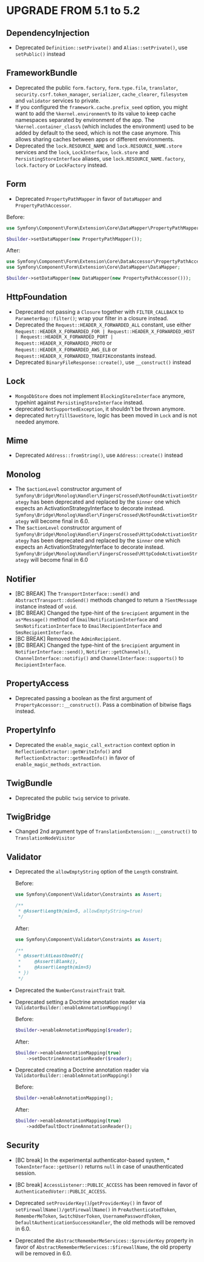 UPGRADE FROM 5.1 to 5.2
=======================

DependencyInjection
-------------------

 * Deprecated `Definition::setPrivate()` and `Alias::setPrivate()`, use `setPublic()` instead

FrameworkBundle
---------------

 * Deprecated the public `form.factory`, `form.type.file`, `translator`, `security.csrf.token_manager`, `serializer`,
   `cache_clearer`, `filesystem` and `validator` services to private.
 * If you configured the `framework.cache.prefix_seed` option, you might want to add the `%kernel.environment%` to its value to
   keep cache namespaces separated by environment of the app. The `%kernel.container_class%` (which includes the environment)
   used to be added by default to the seed, which is not the case anymore. This allows sharing caches between
   apps or different environments.
 * Deprecated the `lock.RESOURCE_NAME` and `lock.RESOURCE_NAME.store` services and the `lock`, `LockInterface`, `lock.store` and `PersistingStoreInterface` aliases, use `lock.RESOURCE_NAME.factory`, `lock.factory` or `LockFactory` instead.

Form
----

 * Deprecated `PropertyPathMapper` in favor of `DataMapper` and `PropertyPathAccessor`.

 Before:

 ```php
 use Symfony\Component\Form\Extension\Core\DataMapper\PropertyPathMapper;

 $builder->setDataMapper(new PropertyPathMapper());
 ```

 After:

 ```php
 use Symfony\Component\Form\Extension\Core\DataAccessor\PropertyPathAccessor;
 use Symfony\Component\Form\Extension\Core\DataMapper\DataMapper;

 $builder->setDataMapper(new DataMapper(new PropertyPathAccessor()));
 ```

HttpFoundation
--------------

 * Deprecated not passing a `Closure` together with `FILTER_CALLBACK` to `ParameterBag::filter()`; wrap your filter in a closure instead.
 * Deprecated the `Request::HEADER_X_FORWARDED_ALL` constant, use either `Request::HEADER_X_FORWARDED_FOR | Request::HEADER_X_FORWARDED_HOST | Request::HEADER_X_FORWARDED_PORT | Request::HEADER_X_FORWARDED_PROTO` or `Request::HEADER_X_FORWARDED_AWS_ELB` or `Request::HEADER_X_FORWARDED_TRAEFIK`constants instead.
 * Deprecated `BinaryFileResponse::create()`, use `__construct()` instead

Lock
----

 * `MongoDbStore` does not implement `BlockingStoreInterface` anymore, typehint against `PersistingStoreInterface` instead.
 * deprecated `NotSupportedException`, it shouldn't be thrown anymore.
 * deprecated `RetryTillSaveStore`, logic has been moved in `Lock` and is not needed anymore.

Mime
----

 * Deprecated `Address::fromString()`, use `Address::create()` instead

Monolog
-------

 * The `$actionLevel` constructor argument of `Symfony\Bridge\Monolog\Handler\FingersCrossed\NotFoundActivationStrategy` has been deprecated and replaced by the `$inner` one which expects an ActivationStrategyInterface to decorate instead. `Symfony\Bridge\Monolog\Handler\FingersCrossed\NotFoundActivationStrategy` will become final in 6.0.
 * The `$actionLevel` constructor argument of `Symfony\Bridge\Monolog\Handler\FingersCrossed\HttpCodeActivationStrategy` has been deprecated and replaced by the `$inner` one which expects an ActivationStrategyInterface to decorate instead. `Symfony\Bridge\Monolog\Handler\FingersCrossed\HttpCodeActivationStrategy` will become final in 6.0

Notifier
--------

 * [BC BREAK] The `TransportInterface::send()` and `AbstractTransport::doSend()` methods changed to return a `?SentMessage` instance instead of `void`.
 * [BC BREAK] Changed the type-hint of the `$recipient` argument in the `as*Message()` method
   of `EmailNotificationInterface` and `SmsNotificationInterface` to `EmailRecipientInterface`
   and `SmsRecipientInterface`.
 * [BC BREAK] Removed the `AdminRecipient`.
 * [BC BREAK] Changed the type-hint of the `$recipient` argument in `NotifierInterface::send()`,
   `Notifier::getChannels()`, `ChannelInterface::notifiy()` and `ChannelInterface::supports()` to
   `RecipientInterface`.

PropertyAccess
--------------

 * Deprecated passing a boolean as the first argument of `PropertyAccessor::__construct()`.
   Pass a combination of bitwise flags instead.

PropertyInfo
------------

 * Deprecated the `enable_magic_call_extraction` context option in `ReflectionExtractor::getWriteInfo()` and `ReflectionExtractor::getReadInfo()` in favor of `enable_magic_methods_extraction`.

TwigBundle
----------

 * Deprecated the public `twig` service to private.

TwigBridge
----------

 * Changed 2nd argument type of `TranslationExtension::__construct()` to `TranslationNodeVisitor`

Validator
---------

 * Deprecated the `allowEmptyString` option of the `Length` constraint.

   Before:

   ```php
   use Symfony\Component\Validator\Constraints as Assert;

   /**
    * @Assert\Length(min=5, allowEmptyString=true)
    */
   ```

   After:

   ```php
   use Symfony\Component\Validator\Constraints as Assert;

   /**
    * @Assert\AtLeastOneOf({
    *     @Assert\Blank(),
    *     @Assert\Length(min=5)
    * })
    */
   ```

 * Deprecated the `NumberConstraintTrait` trait.

 * Deprecated setting a Doctrine annotation reader via `ValidatorBuilder::enableAnnotationMapping()`

   Before:

   ```php
   $builder->enableAnnotationMapping($reader);
   ```

   After:

   ```php
   $builder->enableAnnotationMapping(true)
       ->setDoctrineAnnotationReader($reader);
   ```

 * Deprecated creating a Doctrine annotation reader via `ValidatorBuilder::enableAnnotationMapping()`

   Before:

   ```php
   $builder->enableAnnotationMapping();
   ```

   After:

   ```php
   $builder->enableAnnotationMapping(true)
       ->addDefaultDoctrineAnnotationReader();
   ```

Security
--------

 * [BC break] In the experimental authenticator-based system, * `TokenInterface::getUser()`
   returns `null` in case of unauthenticated session.

 * [BC break] `AccessListener::PUBLIC_ACCESS` has been removed in favor of
   `AuthenticatedVoter::PUBLIC_ACCESS`.

 * Deprecated `setProviderKey()`/`getProviderKey()` in favor of `setFirewallName()/getFirewallName()`
   in `PreAuthenticatedToken`, `RememberMeToken`, `SwitchUserToken`, `UsernamePasswordToken`,
   `DefaultAuthenticationSuccessHandler`, the old methods will be removed in 6.0.

 * Deprecated the `AbstractRememberMeServices::$providerKey` property in favor of
   `AbstractRememberMeServices::$firewallName`, the old property will be removed
   in 6.0.
